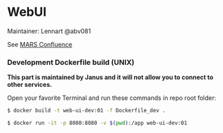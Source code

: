 # WebUI

Maintainer: Lennart @abv081

See [MARS Confluence](https://confluence.mars.haw-hamburg.de/display/WALK/WebUI)

### Development Dockerfile build (UNIX)
**This part is maintained by Janus and it will not allow you to connect to other services.**

Open your favorite Terminal and run these commands in repo root folder:

```sh
$ docker build -t web-ui-dev:01 -f Dockerfile_dev .
```
```sh
$ docker run -it -p 8080:8080 -v $(pwd):/app web-ui-dev:01
```
